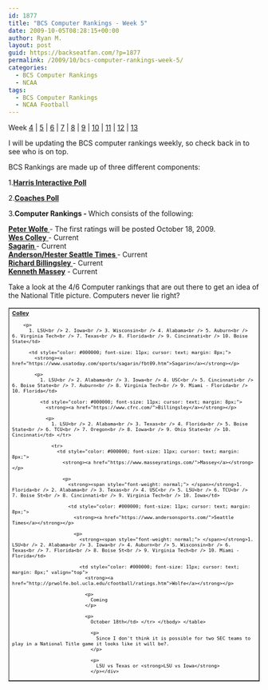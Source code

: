 ```yaml
---
id: 1877
title: "BCS Computer Rankings - Week 5"
date: 2009-10-05T08:28:15+00:00
author: Ryan M.
layout: post
guid: https://backseatfan.com/?p=1877
permalink: /2009/10/bcs-computer-rankings-week-5/
categories:
  - BCS Computer Rankings
  - NCAA
tags:
  - BCS Computer Rankings
  - NCAA Football
---
```


<div class="entry">
  <p>
    Week <a href="https://backseatfan.com/index.php/2009/10/bcs-computer-rankings">4</a> | <a href="https://backseatfan.com/index.php/2009/10/bcs-computer-rankings-week-5/">5</a> | <a href="https://backseatfan.com/index.php/2009/10/bcs-computer-rankings-week-6/">6</a> | <a href="https://backseatfan.com/index.php/2009/10/bcs-computer-rankings-week-7/">7</a> | <a href="https://backseatfan.com/index.php/2009/10/bcs-computer-rankings-week-8/">8</a> | <a href="https://backseatfan.com/index.php/2009/11/bcs-computer-rankings-week-9/">9</a> | <a href="https://backseatfan.com/index.php/2009/11/bcs-computer-rankings-week-10/">10</a> | <a href="https://backseatfan.com/index.php/2009/11/bcs-computer-rankings-week-11/">11</a> | <a href="https://backseatfan.com/index.php/2009/11/bcs-computer-rankings-week-12/">12</a> | <a href="https://backseatfan.com/index.php/2009/11/bcs-computer-rankings-week-13/">13</a>
  </p>

  <p>
    I will be updating the BCS computer rankings weekly, so check back in to see who is on top.
  </p>

  <p>
    BCS Rankings are made up of three different components:
  </p>

  <p>
    1.<strong><a href="http://espn.go.com/college-football/rankings/_/poll/5">Harris Interactive Poll</a></strong>
  </p>

  <p>
    2.<strong><a href="http://espn.go.com/college-football/rankings/_/poll/2">Coaches Poll</a></strong>
  </p>

  <p>
    3.<strong>Computer Rankings - </strong>Which consists of the following:
  </p>

  <p>
    <strong><a href="http://prwolfe.bol.ucla.edu/cfootball/ratings.htm">Peter Wolfe </a></strong>- The first ratings will be posted October 18, 2009.<br /> <a href="https://www.colleyrankings.com/"><strong>Wes Colley</strong> </a>- Current<br /> <strong><a href="https://www.usatoday.com/sports/sagarin/fbt09.htm">Sagarin </a></strong>- Current<br /> <strong><a href="https://www.andersonsports.com/">Anderson/Hester Seattle Times </a></strong>- Current<br /> <strong><a href="https://www.cfrc.com/">Richard Billingsley </a></strong>- Current<br /> <strong><a href="https://www.masseyratings.com/">Kenneth Massey</a></strong> - Current
  </p>

  <p>
    Take a look at the 4/6 Computer rankings that are out there to get an idea of the National Title picture. Computers never lie right?
  </p>

  <table style="cursor: default;" border="1" cellspacing="0" cellpadding="4">
    <tr>
      <td style="color: #000000; font-size: 11px; cursor: text; margin: 8px;">
        <strong><a href="https://www.colleyrankings.com/">Colley</a></strong></p>

        <p>
          1. LSU<br /> 2. Iowa<br /> 3. Wisconsin<br /> 4. Alabama<br /> 5. Auburn<br /> 6. Virginia Tech<br /> 7. Texas<br /> 8. Florida<br /> 9. Cincinnati<br /> 10. Boise State</td>

          <td style="color: #000000; font-size: 11px; cursor: text; margin: 8px;">
            <strong><a href="https://www.usatoday.com/sports/sagarin/fbt09.htm">Sagarin</a></strong></p>

            <p>
              1. LSU<br /> 2. Alabama<br /> 3. Iowa<br /> 4. USC<br /> 5. Cincinnati<br /> 6. Boise State<br /> 7. Auburn<br /> 8. Virginia Tech<br /> 9. Miami - Florida<br /> 10. Florida</td>

              <td style="color: #000000; font-size: 11px; cursor: text; margin: 8px;">
                <strong><a href="https://www.cfrc.com/">Billingsley</a></strong></p>

                <p>
                  1. LSU<br /> 2. Alabama<br /> 3. Texas<br /> 4. Florida<br /> 5. Boise State<br /> 6. TCU<br /> 7. Oregon<br /> 8. Iowa<br /> 9. Ohio State<br /> 10. Cincinnati</td> </tr>

                  <tr>
                    <td style="color: #000000; font-size: 11px; cursor: text; margin: 8px;">
                      <strong><a href="https://www.masseyratings.com/">Massey</a></strong></p>

                      <p>
                        <strong><span style="font-weight: normal;"> </span></strong>1. Florida<br /> 2. Alabama<br /> 3. Texas<br /> 4. USC<br /> 5. LSU<br /> 6. TCU<br /> 7. Boise St<br /> 8. Cincinnati<br /> 9. Virginia Tech<br /> 10. Iowa</td>

                        <td style="color: #000000; font-size: 11px; cursor: text; margin: 8px;">
                          <strong><a href="https://www.andersonsports.com/">Seattle Times</a></strong></p>

                          <p>
                            <strong><span style="font-weight: normal;"> </span></strong>1. LSU<br /> 2. Alabama<br /> 3. Iowa<br /> 4. Auburn<br /> 5. Wisconsin<br /> 6. Texas<br /> 7. Florida<br /> 8. Boise St<br /> 9. Virginia Tech<br /> 10. Miami - Florida</td>

                            <td style="color: #000000; font-size: 11px; cursor: text; margin: 8px;" valign="top">
                              <strong><a href="http://prwolfe.bol.ucla.edu/cfootball/ratings.htm">Wolfe</a></strong></p>

                              <p>
                                Coming
                              </p>

                              <p>
                                October 18th</td> </tr> </tbody> </table>

                                <p>
                                  Since I don't think it is possible for two SEC teams to play in a National Title game it looks like it will be?.
                                </p>

                                <p>
                                  LSU vs Texas or <strong>LSU vs Iowa</strong>
                                </p></div>
